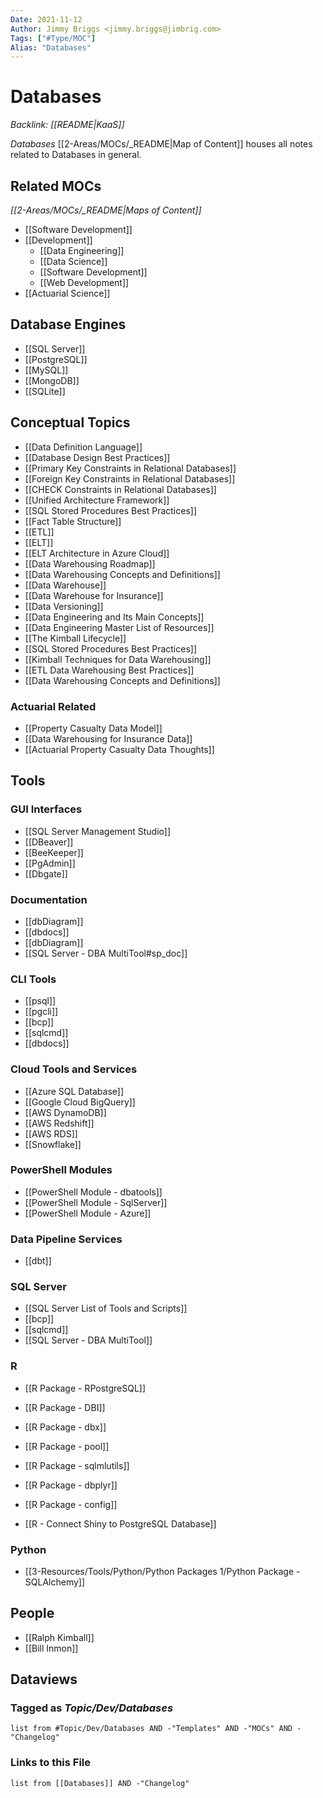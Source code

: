 ```yaml
---
Date: 2021-11-12
Author: Jimmy Briggs <jimmy.briggs@jimbrig.com>
Tags: ["#Type/MOC"]
Alias: "Databases"
---
```


# Databases

*Backlink: [[README|KaaS]]*

*Databases* [[2-Areas/MOCs/_README|Map of Content]] houses all notes related to Databases in general.

## Related MOCs

*[[2-Areas/MOCs/_README|Maps of Content]]*

-   [[Software Development]]
-   [[Development]]
    -   [[Data Engineering]]
    -   [[Data Science]]
    -   [[Software Development]]
    -   [[Web Development]]
-   [[Actuarial Science]]

## Database Engines

-   [[SQL Server]]
-   [[PostgreSQL]]
-   [[MySQL]]
-   [[MongoDB]]
-   [[SQLite]]

## Conceptual Topics

-   [[Data Definition Language]]
-   [[Database Design Best Practices]]
-   [[Primary Key Constraints in Relational Databases]]
-   [[Foreign Key Constraints in Relational Databases]]
-   [[CHECK Constraints in Relational Databases]]
-   [[Unified Architecture Framework]]
-   [[SQL Stored Procedures Best Practices]]
-   [[Fact Table Structure]]
-   [[ETL]]
-   [[ELT]]
-   [[ELT Architecture in Azure Cloud]]
-   [[Data Warehousing Roadmap]]
-   [[Data Warehousing Concepts and Definitions]]
-   [[Data Warehouse]]
-   [[Data Warehouse for Insurance]]
-   [[Data Versioning]]
-   [[Data Engineering and Its Main Concepts]]
-   [[Data Engineering Master List of Resources]]
-   [[The Kimball Lifecycle]]
-   [[SQL Stored Procedures Best Practices]]
-   [[Kimball Techniques for Data Warehousing]]
-   [[ETL Data Warehousing Best Practices]]
-   [[Data Warehousing Concepts and Definitions]]

### Actuarial Related

-   [[Property Casualty Data Model]]
-   [[Data Warehousing for Insurance Data]]
-   [[Actuarial Property Casualty Data Thoughts]]

## Tools

### GUI Interfaces

-   [[SQL Server Management Studio]]
-   [[DBeaver]]
-   [[BeeKeeper]]
-   [[PgAdmin]]
-   [[Dbgate]]

### Documentation

-   [[dbDiagram]]
-   [[dbdocs]]
-   [[dbDiagram]]
-   [[SQL Server - DBA MultiTool#sp_doc]]

### CLI Tools

- [[psql]]
- [[pgcli]]
- [[bcp]]
- [[sqlcmd]]
- [[dbdocs]]

### Cloud Tools and Services

-   [[Azure SQL Database]]
-   [[Google Cloud BigQuery]]
-   [[AWS DynamoDB]]
-   [[AWS Redshift]]
-   [[AWS RDS]]
-   [[Snowflake]]

### PowerShell Modules

- [[PowerShell Module - dbatools]]
- [[PowerShell Module - SqlServer]]
- [[PowerShell Module - Azure]]

### Data Pipeline Services

- [[dbt]]

### SQL Server

-   [[SQL Server List of Tools and Scripts]]
-   [[bcp]]
-   [[sqlcmd]]
-   [[SQL Server - DBA MultiTool]]

### R

-   [[R Package - RPostgreSQL]]
-   [[R Package - DBI]]
-   [[R Package - dbx]]
-   [[R Package - pool]]
-   [[R Package - sqlmlutils]]
-   [[R Package - dbplyr]]
-   [[R Package - config]]

-   [[R - Connect Shiny to PostgreSQL Database]]

### Python

-   [[3-Resources/Tools/Python/Python Packages 1/Python Package - SQLAlchemy]]

## People

- [[Ralph Kimball]]
- [[Bill Inmon]]


## Dataviews

### Tagged as *Topic/Dev/Databases*

```dataview
list from #Topic/Dev/Databases AND -"Templates" AND -"MOCs" AND -"Changelog"
```

### Links to this File

```dataview
list from [[Databases]] AND -"Changelog"
```